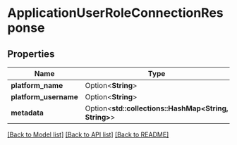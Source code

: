 # ApplicationUserRoleConnectionResponse

## Properties

Name | Type | Description | Notes
------------ | ------------- | ------------- | -------------
**platform_name** | Option<**String**> |  | [optional]
**platform_username** | Option<**String**> |  | [optional]
**metadata** | Option<**std::collections::HashMap<String, String>**> |  | [optional]

[[Back to Model list]](../README.md#documentation-for-models) [[Back to API list]](../README.md#documentation-for-api-endpoints) [[Back to README]](../README.md)


